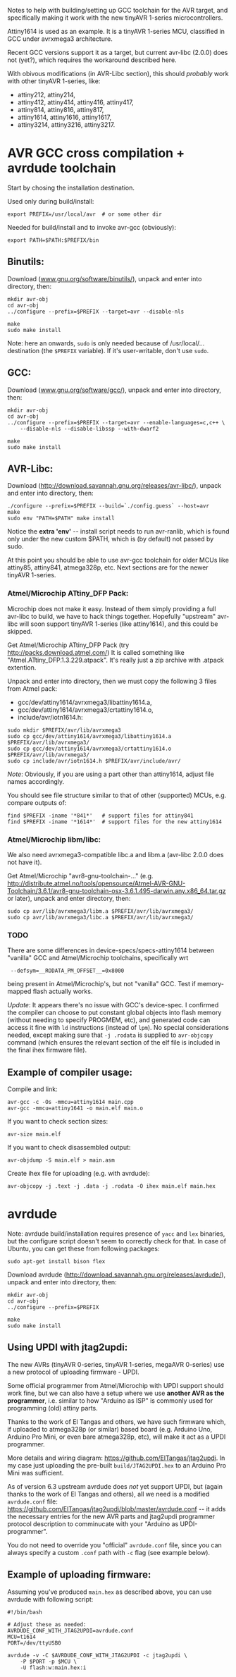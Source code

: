 Notes to help with building/setting up GCC toolchain for the AVR target, and specifically making it work with the new tinyAVR 1-series microcontrollers.

Attiny1614 is used as an example. It is a tinyAVR 1-series MCU, classified in GCC under avrxmega3 architecture.

Recent GCC versions support it as a target, but current avr-libc (2.0.0) does not (yet?), which requires the workaround described here.

With obivous modifications (in AVR-Libc section), this should *probably* work with other tinyAVR 1-series, like:
* attiny212, attiny214,
* attiny412, attiny414, attiny416, attiny417,
* attiny814, attiny816, attiny817,
* attiny1614, attiny1616, attiny1617,
* attiny3214, attiny3216, attiny3217.

# AVR GCC cross compilation + avrdude toolchain
Start by chosing the installation destination.

Used only during build/install:
```
export PREFIX=/usr/local/avr  # or some other dir
```

Needed for build/install and to invoke avr-gcc (obviously):
```
export PATH=$PATH:$PREFIX/bin
```

## Binutils:
Download (www.gnu.org/software/binutils/), unpack and enter into directory, then:
```
mkdir avr-obj
cd avr-obj
../configure --prefix=$PREFIX --target=avr --disable-nls

make
sudo make install
```
Note: here an onwards, `sudo` is only needed because of /usr/local/... destination (the `$PREFIX` variable). If it's user-writable, don't use `sudo`.

## GCC:
Download (www.gnu.org/software/gcc/), unpack and enter into directory, then:
```
mkdir avr-obj
cd avr-obj
../configure --prefix=$PREFIX --target=avr --enable-languages=c,c++ \
    --disable-nls --disable-libssp --with-dwarf2

make
sudo make install
```

## AVR-Libc:
Download (http://download.savannah.gnu.org/releases/avr-libc/),
unpack and enter into directory, then:

```
./configure --prefix=$PREFIX --build=`./config.guess` --host=avr
make
sudo env "PATH=$PATH" make install
```

Notice the **extra 'env'** -- install script needs to run avr-ranlib, which is found
only under the new custom $PATH, which is (by default) not passed by sudo.

At this point you should be able to use avr-gcc toolchain for older MCUs like attiny85, attiny841, atmega328p, etc.
Next sections are for the newer tinyAVR 1-series.

### Atmel/Microchip ATtiny_DFP Pack:
Microchip does not make it easy. Instead of them simply providing a full avr-libc to build, we have to hack things together.
Hopefully "upstream" avr-libc will soon support tinyAVR 1-series (like attiny1614), and this could be skipped.

Get Atmel/Microchip ATtiny_DFP Pack (try http://packs.download.atmel.com/)
It is called something like "Atmel.ATtiny_DFP.1.3.229.atpack". It's really just a zip archive with .atpack extention.

Unpack and enter into directory, then we must copy the following
3 files from Atmel pack:
- gcc/dev/attiny1614/avrxmega3/libattiny1614.a,
- gcc/dev/attiny1614/avrxmega3/crtattiny1614.o,
- include/avr/iotn1614.h:
```
sudo mkdir $PREFIX/avr/lib/avrxmega3
sudo cp gcc/dev/attiny1614/avrxmega3/libattiny1614.a $PREFIX/avr/lib/avrxmega3/
sudo cp gcc/dev/attiny1614/avrxmega3/crtattiny1614.o $PREFIX/avr/lib/avrxmega3/
sudo cp include/avr/iotn1614.h $PREFIX/avr/include/avr/
```

*Note*: Obviously, if you are using a part other than attiny1614, adjust file names accordingly.

You should see file structure similar to that of other (supported) MCUs, e.g. compare outputs of:
```
find $PREFIX -iname '*841*'   # support files for attiny841
find $PREFIX -iname '*1614*'  # support files for the new attiny1614
```

### Atmel/Microchip libm/libc:
We also need avrxmega3-compatible libc.a and libm.a (avr-libc 2.0.0 does not have it).

Get Atmel/Microchip "avr8-gnu-toolchain-..."
(e.g. http://distribute.atmel.no/tools/opensource/Atmel-AVR-GNU-Toolchain/3.6.1/avr8-gnu-toolchain-osx-3.6.1.495-darwin.any.x86_64.tar.gz or later), unpack and enter directory, then:
```
sudo cp avr/lib/avrxmega3/libm.a $PREFIX/avr/lib/avrxmega3/
sudo cp avr/lib/avrxmega3/libc.a $PREFIX/avr/lib/avrxmega3/
```

### TODO
There are some differences in device-specs/specs-attiny1614 between "vanilla" GCC
and Atmel/Microchip toolchains, specifically wrt
```
 --defsym=__RODATA_PM_OFFSET__=0x8000
```
being present in Atmel/Microchip's, but not "vanilla" GCC.
Test if memory-mapped flash actually works.

*Update*: It appears there's no issue with GCC's device-spec. I confirmed the compiler can choose to put constant global objects into flash memory (without needing to specify PROGMEM, etc), and generated code can access it fine with `ld` instructions (instead of `lpm`).
No special considerations needed, except making sure that `-j .rodata` is supplied to `avr-objcopy` command (which ensures the relevant section of the elf file is included in the final ihex firmware file).

## Example of compiler usage:
Compile and link:
```
avr-gcc -c -Os -mmcu=attiny1614 main.cpp
avr-gcc -mmcu=attiny1641 -o main.elf main.o
```

If you want to check section sizes:
```
avr-size main.elf
```

If you want to check disassembled output:
```
avr-objdump -S main.elf > main.asm
```

Create ihex file for uploading (e.g. with avrdude):
```
avr-objcopy -j .text -j .data -j .rodata -O ihex main.elf main.hex
```

# avrdude
Note: avrdude build/installation requires presence of `yacc` and `lex` binaries, but the configure script doesn't seem to correctly check for that. In case of Ubuntu, you can get these from following packages:
```
sudo apt-get install bison flex
```

Download avrdude (http://download.savannah.gnu.org/releases/avrdude/), unpack and enter into directory, then:
```
mkdir avr-obj
cd avr-obj
../configure --prefix=$PREFIX

make
sudo make install
```

## Using UPDI with jtag2updi:
The new AVRs (tinyAVR 0-series, tinyAVR 1-series, megaAVR 0-series) use a new protocol of uploading firmware - UPDI.

Some official programmer from Atmel/Microchip with UPDI support should work fine, but we can also have a setup where we use **another AVR as the programmer**, i.e. similar to how "Arduino as ISP" is commonly used for programming (old) attiny parts.

Thanks to the work of El Tangas and others, we have such firmware which, if uploaded to atmega328p (or similar) based board (e.g. Arduino Uno, Arduino Pro Mini, or even bare atmega328p, etc), will make it act as a UPDI programmer.

More details and wiring diagram: https://github.com/ElTangas/jtag2updi. In my case just uploading the pre-built `build/JTAG2UPDI.hex` to an Arduino Pro Mini was sufficient.

As of version 6.3 upstream avrdude does *not* yet support UPDI, but (again thanks to the work of El Tangas and others), all we need is a modified `avrdude.conf` file: https://github.com/ElTangas/jtag2updi/blob/master/avrdude.conf -- it adds the necessary entries for the new AVR parts and jtag2updi programmer protocol description to comminucate with your "Arduino as UPDI-programmer".

You do not need to override you "official" `avrdude.conf` file, since you can always specify a custom `.conf` path with `-c` flag (see example below).

## Example of uploading firmware:
Assuming you've produced `main.hex` as described above, you can use avrdude with following script:
```
#!/bin/bash

# Adjust these as needed:
AVRDUDE_CONF_WITH_JTAG2UPDI=avrdude.conf
MCU=t1614
PORT=/dev/ttyUSB0

avrdude -v -C $AVRDUDE_CONF_WITH_JTAG2UPDI -c jtag2updi \
    -P $PORT -p $MCU \
    -U flash:w:main.hex:i
```
